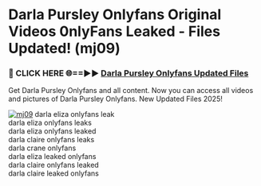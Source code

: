 # Darla Pursley Onlyfans Original Videos 0nlyFans Leaked - Files Updated! (mj09)

<h3>🔴 CLICK HERE 🌐==►► <a href="https://tinyurl.com/2jnfzry5" rel="nofollow">Darla Pursley Onlyfans Updated Files</a></h3>

Get Darla Pursley Onlyfans and all content. Now you can access all videos and pictures of Darla Pursley Onlyfans. New Updated Files 2025!

[![mj09](https://i.imgur.com/GyGTBgg.gif)](https://tinyurl.com/2jnfzry5)
darla eliza onlyfans leak<br>
darla eliza onlyfans leaks<br>
darla eliza onlyfans leaked<br>
darla claire onlyfans leaks<br>
darla crane onlyfans<br>
darla eliza leaked onlyfans<br>
darla claire onlyfans leaked<br>
darla claire leaked onlyfans